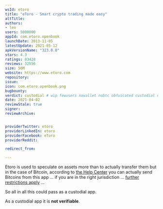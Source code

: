 ```yaml
---
wsId: etoro
title: "eToro - Smart crypto trading made easy"
altTitle: 
authors:
- leo
users: 5000000
appId: com.etoro.openbook
launchDate: 2013-11-05
latestUpdate: 2021-05-12
apkVersionName: "323.0.0"
stars: 4.3
ratings: 83428
reviews: 32556
size: 56M
website: https://www.etoro.com
repository: 
issue: 
icon: com.etoro.openbook.png
bugbounty: 
verdict: custodial # wip fewusers nowallet nobtc obfuscated custodial nosource nonverifiable reproducible bounty defunct
date: 2021-04-02
reviewStale: true
signer: 
reviewArchive:


providerTwitter: etoro
providerLinkedIn: etoro
providerFacebook: eToro
providerReddit: 

redirect_from:

---
```



Etoro is used to speculate on assets more than to actually transfer them but in
the case of Bitcoin, according to
[the Help Center](https://www.etoro.com/customer-service/help/1422157482/can-i-withdraw-my-cryptocurrencies-from-the-platform/)
you can actually send Bitcoins from this app ... if you are in the right
jurisdiction ...
[further restrictions apply](https://etoro.nanorep.co/widget/widget.html?kb=156763&account=etoro#onloadquestionid=1306615492) ...

So all in all this could pass as a custodial app.

As a custodial app it is **not verifiable**.
